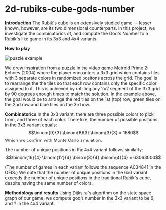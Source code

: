 # 2d-rubiks-cube-gods-number

<b>Introduction</b>
The Rubik's cube is an extensively studied game -- lesser known, however, are its two dimensional counterparts. In this project, we investigate the combinatorics of, and compute the God's Number to a Rubik's like game in its 3x3 and 4x4 variants.

<b>How to play</b>
<!-- Picture and explanation of game -- mention metroid prime 2 but in the least attentive way possible, perhaps as a footnote -->
<!--Couldnt find a better picture for the time being-->
![puzzle example](https://static.wikia.nocookie.net/metroid/images/f/f0/Rubiks_Puzzle.png/revision/latest?cb=20150816034434)

We drew inspiration from a puzzle in the video game Metroid Prime 2: Echoes (2004) where the player encounters a 3x3 grid which contains tiles with 3 separate colors in randomized positons across the grid. The goal is to rearrange the the tiles so that each row contains only the specific color assigned to it. This is achieved by rotating any 2x2 segment of the 3x3 grid by 90 degrees enough times to match the solution. In the example above, the goal would be to arrange the red tiles on the 1st (top) row, green tiles on the 2nd row and blue tiles on the 3rd row. 



<b>Combinatorics</b>
In the 3x3 variant, there are three possible colors to pick from, and three of each color. Therefore, the number of possible positions in the 3x3 variant equals:
$$\binom{9}{3} \binom{6}{3} \binom{3}{3} = 1680$$
Which we confirm with Monte Carlo simulation.

The number of unique positions in the 4x4 variant follows similarly:
$$\binom{16}{4} \binom{12}{4} \binom{8}{4} \binom{4}{4} = 63063000$$

(The number of games in each variant follows the sequence A034841 in the OEIS.) We note that the number of unique positions in the 6x6 variant exceeds the number of unique positions in the traditional Rubik's cube, despite having the same number of colors.

<b>Methodology and results</b>
Using Dijkstra's algorithm on the state space graph of our game, we compute god's number in the 3x3 variant to be 9, and ? in the 4x4 variant. 


